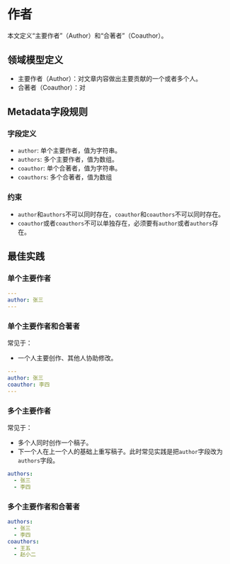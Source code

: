 # 作者

本文定义“主要作者”（Author）和“合著者”（Coauthor）。

## 领域模型定义

- 主要作者（Author）：对文章内容做出主要贡献的一个或者多个人。
- 合著者（Coauthor）：对

## Metadata字段规则

### 字段定义

- `author`: 单个主要作者，值为字符串。
- `authors`: 多个主要作者，值为数组。
- `coauthor`: 单个合著者，值为字符串。
- `coauthors`: 多个合著者，值为数组

### 约束

- `author`和`authors`不可以同时存在，`coauthor`和`coauthors`不可以同时存在。
- `coauthor`或者`coauthors`不可以单独存在，必须要有`author`或者`authors`存在。

## 最佳实践

### 单个主要作者

```yaml
---
author: 张三
---
```

### 单个主要作者和合著者

常见于：

- 一个人主要创作、其他人协助修改。

```yaml
---
author: 张三
coauthor: 李四
---
```

### 多个主要作者

常见于：

- 多个人同时创作一个稿子。
- 下一个人在上一个人的基础上重写稿子。此时常见实践是把`author`字段改为`authors`字段。

```yaml
authors:
  - 张三
  - 李四
```

### 多个主要作者和合著者

```yaml
authors:
  - 张三
  - 李四
coauthors:
  - 王五
  - 赵小二
```

